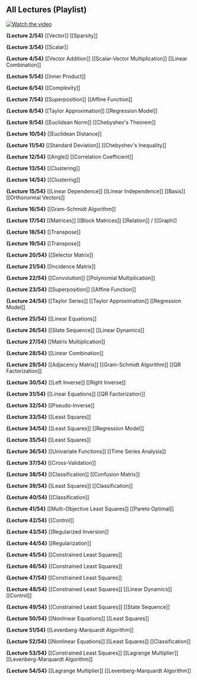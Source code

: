 ## All Lectures (Playlist)
 
[![Watch the video](https://img.youtube.com/vi/oR6G1MUMveE/0.jpg)](https://www.youtube.com/watch?v=oR6G1MUMveE&list=PLoROMvodv4rMz-WbFQtNUsUElIh2cPmN9)

**{Lecture 2/54}** 
[[Vector]]
[[Sparsity]]

**{Lecture 3/54}**
[[Scalar]]

**{Lecture 4/54}**
[[Vector Addition]]
[[Scalar-Vector Multiplication]]
[[Linear Combination]]

**{Lecture 5/54}**
[[Inner Product]]

**{Lecture 6/54}**
[[Complexity]]

**{Lecture 7/54}**
[[Superposition]]
[[Affine Function]]

**{Lecture 8/54}**
[[Taylor Approximation]]
[[Regression Model]]

**{Lecture 9/54}**
[[Euclidean Norm]]
[[Chebyshev's Theorem]]

**{Lecture 10/54}**
[[Euclidean Distance]]

**{Lecture 11/54}**
[[Standard Deviation]]
[[Chebyshev's Inequality]]

**{Lecture 12/54}**
[[Angle]]
[[Correlation Coefficient]]

**{Lecture 13/54}**
[[Clustering]]

**{Lecture 14/54}**
[[Clustering]]

**{Lecture 15/54}**
[[Linear Dependence]]
[[Linear Independence]]
[[Basis]]
[[Orthonormal Vectors]]

**{Lecture 16/54}**
[[Gram-Schmidt Algorithm]]

**{Lecture 17/54}**
[[Matrices]]
[[Block Matrices]]
[[Relation]] / [[Graph]]

**{Lecture 18/54}**
[[Transpose]]

**{Lecture 19/54}**
[[Transpose]]

**{Lecture 20/54}**
[[Selector Matrix]]

**{Lecture 21/54}**
[[Incidence Matrix]]

**{Lecture 22/54}**
[[Convolution]]
[[Polynomial Multiplication]]

**{Lecture 23/54}**
[[Superposition]]
[[Affine Function]]

**{Lecture 24/54}**
[[Taylor Series]]
[[Taylor Approximation]]
[[Regression Model]]

**{Lecture 25/54}**
[[Linear Equations]]

**{Lecture 26/54}**
[[State Sequence]]
[[Linear Dynamics]]

**{Lecture 27/54}**
[[Matrix Multiplication]]

**{Lecture 28/54}**
[[Linear Combination]]

**{Lecture 29/54}**
[[Adjacency Matrix]]
[[Gram-Schmidt Algorithm]]
[[QR Factorization]]

**{Lecture 30/54}**
[[Left Inverse]]
[[Right Inverse]]

**{Lecture 31/54}**
[[Linear Equations]]
[[QR Factorization]]

**{Lecture 32/54}**
[[Pseudo-Inverse]]

**{Lecture 33/54}**
[[Least Squares]]

**{Lecture 34/54}**
[[Least Squares]]
[[Regression Model]]

**{Lecture 35/54}**
[[Least Squares]]

**{Lecture 36/54}**
[[Univariate Functions]]
[[Time Series Analysis]]

**{Lecture 37/54}**
[[Cross-Validation]]

**{Lecture 38/54}**
[[Classification]]
[[Confusion Matrix]]

**{Lecture 39/54}**
[[Least Squares]]
[[Classification]]

**{Lecture 40/54}**
[[Classification]]

**{Lecture 41/54}**
[[Multi-Objective Least Squares]]
[[Pareto Optimal]]

**{Lecture 42/54}**
[[Control]]

**{Lecture 43/54}**
[[Regularized Inversion]]

**{Lecture 44/54}**
[[Regularization]]

**{Lecture 45/54}**
[[Constrained Least Squares]]

**{Lecture 46/54}**
[[Constrained Least Squares]]

**{Lecture 47/54}**
[[Constrained Least Squares]]

**{Lecture 48/54}**
[[Constrained Least Squares]]
[[Linear Dynamics]]
[[Control]]

**{Lecture 49/54}**
[[Constrained Least Squares]]
[[State Sequence]]

**{Lecture 50/54}**
[[Nonlinear Equations]]
[[Least Squares]]

**{Lecture 51/54}**
[[Levenberg-Marquardt Algorithm]]

**{Lecture 52/54}**
[[Nonlinear Equations]]
[[Least Squares]]
[[Classification]]

**{Lecture 53/54}**
[[Constrained Least Squares]]
[[Lagrange Multiplier]]
[[Levenberg-Marquardt Algorithm]]

**{Lecture 54/54}**
[[Lagrange Multiplier]]
[[Levenberg-Marquardt Algorithm]]